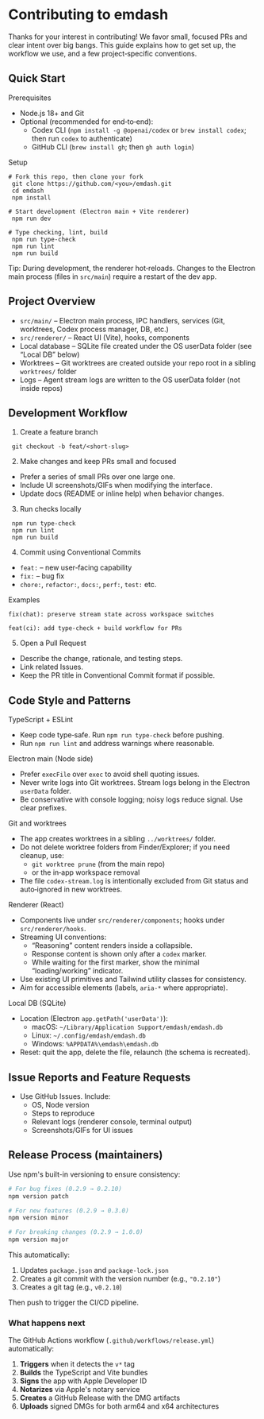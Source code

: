 # Contributing to emdash

Thanks for your interest in contributing! We favor small, focused PRs and clear intent over big bangs. This guide explains how to get set up, the workflow we use, and a few project‑specific conventions.

## Quick Start

Prerequisites

- Node.js 18+ and Git
- Optional (recommended for end‑to‑end):
  - Codex CLI (`npm install -g @openai/codex` or `brew install codex`; then run `codex` to authenticate)
  - GitHub CLI (`brew install gh`; then `gh auth login`)

Setup

```
# Fork this repo, then clone your fork
 git clone https://github.com/<you>/emdash.git
 cd emdash
 npm install

# Start development (Electron main + Vite renderer)
 npm run dev

# Type checking, lint, build
 npm run type-check
 npm run lint
 npm run build
```

Tip: During development, the renderer hot‑reloads. Changes to the Electron main process (files in `src/main`) require a restart of the dev app.

## Project Overview

- `src/main/` – Electron main process, IPC handlers, services (Git, worktrees, Codex process manager, DB, etc.)
- `src/renderer/` – React UI (Vite), hooks, components
- Local database – SQLite file created under the OS userData folder (see “Local DB” below)
- Worktrees – Git worktrees are created outside your repo root in a sibling `worktrees/` folder
- Logs – Agent stream logs are written to the OS userData folder (not inside repos)

## Development Workflow

1. Create a feature branch

```
 git checkout -b feat/<short-slug>
```

2. Make changes and keep PRs small and focused

- Prefer a series of small PRs over one large one.
- Include UI screenshots/GIFs when modifying the interface.
- Update docs (README or inline help) when behavior changes.

3. Run checks locally

```
 npm run type-check
 npm run lint
 npm run build
```

4. Commit using Conventional Commits

- `feat:` – new user‑facing capability
- `fix:` – bug fix
- `chore:`, `refactor:`, `docs:`, `perf:`, `test:` etc.

Examples

```
fix(chat): preserve stream state across workspace switches

feat(ci): add type-check + build workflow for PRs
```

5. Open a Pull Request

- Describe the change, rationale, and testing steps.
- Link related Issues.
- Keep the PR title in Conventional Commit format if possible.

## Code Style and Patterns

TypeScript + ESLint

- Keep code type‑safe. Run `npm run type-check` before pushing.
- Run `npm run lint` and address warnings where reasonable.

Electron main (Node side)

- Prefer `execFile` over `exec` to avoid shell quoting issues.
- Never write logs into Git worktrees. Stream logs belong in the Electron `userData` folder.
- Be conservative with console logging; noisy logs reduce signal. Use clear prefixes.

Git and worktrees

- The app creates worktrees in a sibling `../worktrees/` folder.
- Do not delete worktree folders from Finder/Explorer; if you need cleanup, use:
  - `git worktree prune` (from the main repo)
  - or the in‑app workspace removal
- The file `codex-stream.log` is intentionally excluded from Git status and auto‑ignored in new worktrees.

Renderer (React)

- Components live under `src/renderer/components`; hooks under `src/renderer/hooks`.
- Streaming UI conventions:
  - “Reasoning” content renders inside a collapsible.
  - Response content is shown only after a `codex` marker.
  - While waiting for the first marker, show the minimal “loading/working” indicator.
- Use existing UI primitives and Tailwind utility classes for consistency.
- Aim for accessible elements (labels, `aria-*` where appropriate).

Local DB (SQLite)

- Location (Electron `app.getPath('userData')`):
  - macOS: `~/Library/Application Support/emdash/emdash.db`
  - Linux: `~/.config/emdash/emdash.db`
  - Windows: `%APPDATA%\emdash\emdash.db`
- Reset: quit the app, delete the file, relaunch (the schema is recreated).

## Issue Reports and Feature Requests

- Use GitHub Issues. Include:
  - OS, Node version
  - Steps to reproduce
  - Relevant logs (renderer console, terminal output)
  - Screenshots/GIFs for UI issues

## Release Process (maintainers)

Use npm's built-in versioning to ensure consistency:

```bash
# For bug fixes (0.2.9 → 0.2.10)
npm version patch

# For new features (0.2.9 → 0.3.0)
npm version minor

# For breaking changes (0.2.9 → 1.0.0)
npm version major
```

This automatically:

1. Updates `package.json` and `package-lock.json`
2. Creates a git commit with the version number (e.g., `"0.2.10"`)
3. Creates a git tag (e.g., `v0.2.10`)

Then push to trigger the CI/CD pipeline.

### What happens next

The GitHub Actions workflow (`.github/workflows/release.yml`) automatically:

1. **Triggers** when it detects the `v*` tag
2. **Builds** the TypeScript and Vite bundles
3. **Signs** the app with Apple Developer ID
4. **Notarizes** via Apple's notary service
5. **Creates** a GitHub Release with the DMG artifacts
6. **Uploads** signed DMGs for both arm64 and x64 architectures
